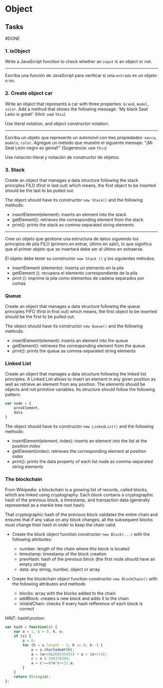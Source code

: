


# Object

## Tasks


#DONE
### 1. isObject

Write a JavaScript function to check whether an `input` is an object or not.

----------------

Escriba una función de JavaScript para verificar si una `entrada` es un objeto o no.


### 2. Create object car

Write an object that represents a car with three properties: `brand`, `model`, `color`. Add a method that shows the following message: 'My black Seat León is great!' (Hint: use `this`)

Use literal notation, and object constructor notation.

----------------

Escriba un objeto que represente un automóvil con tres propiedades: `marca`,` modelo`, `color`. Agregue un método que muestre el siguiente mensaje: "¡Mi Seat León negro es genial!" (Sugerencia: use `this`)

Use notación literal y notación de constructor de objetos.

### 3. Stack

Create an object that manages a data structure following the stack principles FILO (first in last out) which means, the first object to be inserted should be the last to be pulled out.

The object should have its constructor `new Stack()` and the following methods:
* insertElement(element): inserts an element into the stack
* getElement(): retrieves the corresponding element from the stack
* print(): prints the stack as comma-separated string elements 


----------------

Cree un objeto que gestione una estructura de datos siguiendo los principios de pila FILO (primero en entrar, último en salir), lo que significa que el primer objeto que se insertará debe ser el último en extraerse.

El objeto debe tener su constructor `new Stack ()` y los siguientes métodos:
* insertElement (elemento): inserta un elemento en la pila
* getElement (): recupera el elemento correspondiente de la pila
* print (): imprime la pila como elementos de cadena separados por comas


### Queue

Create an object that manages a data structure following the queue principles FIFO (first in first out) which means, the first object to be inserted should be the first to be pulled out.

The object should have its constructor `new Queue()` and the following methods:
* insertElement(element): inserts an element into the queue
* getElement(): retrieves the corresponding element from the queue
* print(): prints the queue as comma-separated string elements 


### Linked List

Create an object that manages a data structure following the linked list principles. A Linked List allows to insert an element in any given position as well as retrieve an element from any position.
The elements should be objects and not primitive variables. Its structure should follow the following pattern:
```js
var node = {
    prevElement,
    data
}
```

The object should have its constructor `new LinkedList()` and the following methods:
* insertElement(element, index): inserts an element into the list at the position *index*
* getElement(index): retrieves the corresponding element at position *index*
* print(): prints the data property of each list node as comma-separated string elements 


### The blockchain

From Wikipedia: a blockchain is a growing list of records, called blocks, which are linked using cryptography. Each block contains a cryptographic hash of the previous block, a timestamp, and transaction data (generally represented as a merkle tree root hash).

That cryptographic hash of the previous block validates the entire chain and ensures that if any value on any block changes, all the subsequent blocks must change their hash in order to keep the chain valid.

* Create the block object function constructor `new Block(...)` with the following attributes: 
    * number: length of the chain where this block is located
    * timestamp: timestamp of the block creation
    * prevHash: hash of the previous block (the first node should have an empty string)
    * data: any string, number, object or array

* Create the blockchain object function constructor `new BlockChain()` with the following attributes and methods
    * blocks: array with the blocks added to the chain
    * addBlock: creates a new block and adds it to the chain
    * isValidChain: checks if every hash refference of each block is correct

HINT: hashfunction: 
```js
var hash = function(s) {
    var a = 1, c = 0, h, o;
    if (s) {
        a = 0;
        for (h = s.length - 1; h >= 0; h--) {
            o = s.charCodeAt(h);
            a = (a<<6&268435455) + o + (o<<14);
            c = a & 266338304;
            a = c!==0?a^c>>21:a;
        }
    }
    return String(a);
};
```
